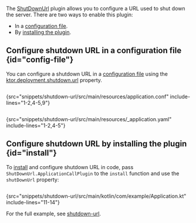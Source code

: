 [//]: # (title: Shutdown URL)

<tldr>
<var name="example_name" value="shutdown-url"/>
<include from="lib.topic" element-id="download_example"/>
</tldr>

The [ShutDownUrl](https://api.ktor.io/ktor-server/ktor-server-core/io.ktor.server.engine/-shut-down-url/index.html)
plugin allows you to configure a URL used to shut down the server.
There are two ways to enable this plugin:

- In a [configuration file](#config-file).
- By [installing the plugin](#install).

## Configure shutdown URL in a configuration file {id="config-file"}

You can configure a shutdown URL in a [configuration file](server-configuration-file.topic) using
the [ktor.deployment.shutdown.url](server-configuration-file.topic#predefined-properties) property.

<tabs group="config">
<tab title="application.conf" group-key="hocon">

```shell
```

{src="snippets/shutdown-url/src/main/resources/application.conf" include-lines="1-2,4-5,9"}

</tab>
<tab title="application.yaml" group-key="yaml">

```yaml
```

{src="snippets/shutdown-url/src/main/resources/_application.yaml" include-lines="1-2,4-5"}

</tab>
</tabs>

## Configure shutdown URL by installing the plugin {id="install"}

To [install](server-plugins.md#install) and configure shutdown URL in code, pass `ShutDownUrl.ApplicationCallPlugin` to
the `install` function and use the `shutDownUrl` property:

```kotlin
```

{src="snippets/shutdown-url/src/main/kotlin/com/example/Application.kt" include-lines="11-14"}

For the full example,
see [shutdown-url](https://github.com/ktorio/ktor-documentation/tree/%ktor_version%/codeSnippets/snippets/shutdown-url).